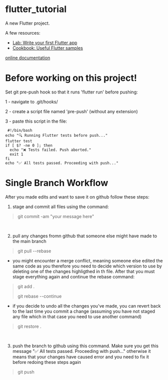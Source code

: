 # flutter_tutorial

A new Flutter project.

A few resources:

- [Lab: Write your first Flutter app](https://docs.flutter.dev/get-started/codelab)
- [Cookbook: Useful Flutter samples](https://docs.flutter.dev/cookbook)

[online documentation](https://docs.flutter.dev/)

# Before working on this project!

Set git pre-push hook so that it runs 'flutter run' before pushing:

1 - navigate to .git/hooks/

2 - create a script file named 'pre-push' (without any extension)

3 - paste this script in the file:

```
 #!/bin/bash
echo "🔍 Running Flutter tests before push..."
flutter test
if [ $? -ne 0 ]; then
  echo "❌ Tests failed. Push aborted."
  exit 1
fi
echo "✅ All tests passed. Proceeding with push..."
```

# Single Branch Workflow

After you made edits and want to save it on github follow these steps:

1. stage and commit all files using the command:

> git commit -am "your message here"
<br>

2. pull any changes fromn github that someone else might have made to the main branch

> git pull --rebase

- you might encounter a merge conflict, meaning someone else edited the same code as you therefore you
need to decide which version to use by deleting one of the changes highligthed in th file. After that you must
stage everything again and continue the rebase command:

> git add .
> 
> git rebase --continue

- if you decide to undo all the changes you've made, you can revert back to the last time you commit a change (assuming you have not staged any file
which in that case you need to use another command)

> git restore .
<br>

3. push the branch to github using this command. Make sure you get this message "✅ All tests passed. Proceeding with push..." otherwise
it means that your changes have caused error and you need to fix it before redoing these steps again

> git push
